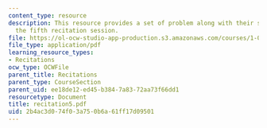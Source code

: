 ```yaml
---
content_type: resource
description: This resource provides a set of problem along with their solutions for
  the fifth recitation session.
file: https://ol-ocw-studio-app-production.s3.amazonaws.com/courses/1-060-engineering-mechanics-ii-spring-2006/2b4ac3d074f03a750b6a61ff17d09501_recitation5.pdf
file_type: application/pdf
learning_resource_types:
- Recitations
ocw_type: OCWFile
parent_title: Recitations
parent_type: CourseSection
parent_uid: ee18de12-ed45-b384-7a83-72aa73f66dd1
resourcetype: Document
title: recitation5.pdf
uid: 2b4ac3d0-74f0-3a75-0b6a-61ff17d09501
---
```

